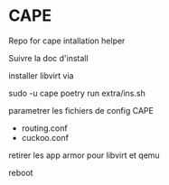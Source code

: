 # CAPE
Repo for cape intallation helper

Suivre la doc d'install

installer libvirt via 

sudo -u cape poetry run extra/ins.sh

parametrer les fichiers de config CAPE
- routing.conf
- cuckoo.conf

retirer les app armor pour libvirt et qemu

reboot
